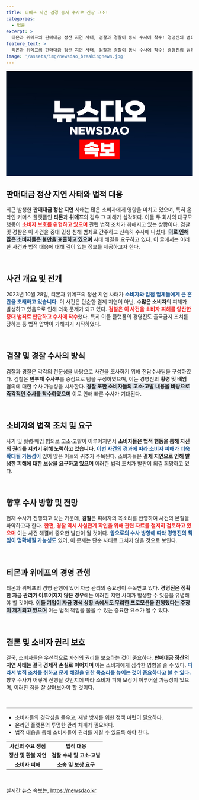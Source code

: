```yaml
---
title: 티메프 사건 검경 동시 수사로 긴장 고조!
categories:
  - 법률
excerpt: >
  티몬과 위메프의 판매대금 정산 지연 사태, 검찰과 경찰이 동시 수사에 착수! 경영진의 범죄 혐의까지 초읽기에 들어간 이 사건의 진실은? 소비자 피해가 불러온 폭풍의 여파를 주목해보세요!
feature_text: >
  티몬과 위메프의 판매대금 정산 지연 사태, 검찰과 경찰이 동시 수사에 착수! 경영진의 범죄 혐의까지 초읽기에 들어간 이 사건의 진실은? 소비자 피해가 불러온 폭풍의 여파를 주목해보세요!
image: '/assets/img/newsdao_breakingnews.jpg'
---
```


<p><img src="/assets/img/newsdao_breakingnews.jpg" alt="bookingtag 속보" /></p>

<h2 data-ke-size="size26">판매대금 정산 지연 사태와 법적 대응</h2>

<p data-ke-size="size16">최근 발생한 <b>판매대금 정산 지연</b> 사태는 많은 소비자에게 영향을 미치고 있으며, 특히 온라인 커머스 플랫폼인 <b>티몬</b>과 <b>위메프</b>의 경우 그 피해가 심각하다. 이들 두 회사의 대규모 행동이 <b><span style="color: #ee2323;">소비자 보호를 위협하고 있으며</span></b> 관련 법적 조치가 취해지고 있는 상황이다. 검찰 및 경찰은 이 사건을 중대 민생 침해 범죄로 간주하고 신속히 수사에 나섰다. <b><span style="background-color: #21538527;">이로 인해 많은 소비자들은 불만을 표출하고 있으며</span></b> 사태 해결을 요구하고 있다. 이 글에서는 이러한 사건과 법적 대응에 대해 깊이 있는 정보를 제공하고자 한다.</p>

<p data-ke-size="size16">&nbsp;</p>

<h2 data-ke-size="size26">사건 개요 및 전개</h2>

<p data-ke-size="size16">2023년 10월 28일, 티몬과 위메프의 정산 지연 사태가 <b><span style="color: #1a5490;">소비자와 입점 업체들에게 큰 혼란을 초래하고 있습니다.</span></b> 이 사건은 단순한 결제 지연이 아닌, <b>수많은 소비자</b>의 피해가 발생하고 있음으로 인해 더욱 문제가 되고 있다. <b><span style="color: #ee2323;">검찰은 이 사건을 소비자 피해를 양산한 중대 범죄로 판단하고 수사에 착수</span></b>했다. 특히 이들 플랫폼의 경영진도 출국금지 조치를 당하는 등 법적 압박이 가해지기 시작하였다.</p>

<p data-ke-size="size16">&nbsp;</p>

<h2 data-ke-size="size26">검찰 및 경찰 수사의 방식</h2>

<p data-ke-size="size16">검찰과 경찰은 각각의 전문성을 바탕으로 사건을 조사하기 위해 전담수사팀을 구성하였다. 검찰은 <b>반부패 수사부</b>를 중심으로 팀을 구성하였으며, 이는 경영진의 <b>횡령 및 배임</b> 혐의에 대한 수사 가능성을 시사한다. <b><span style="background-color: #21538527;">경찰 또한 소비자들의 고소·고발 내용을 바탕으로 즉각적인 수사를 착수하였으며</span></b> 이로 인해 빠른 수사가 기대된다.</p>

<p data-ke-size="size16">&nbsp;</p>

<h2 data-ke-size="size26">소비자의 법적 조치 및 요구</h2>

<p data-ke-size="size16">사기 및 횡령·배임 혐의로 고소·고발이 이루어지면서 <b>소비자들은 법적 행동을 통해 자신의 권리를 지키기 위해 노력하고 있습니다.</b> <b><span style="color: #1a5490;">이번 사건의 경과에 따라 소비자 피해가 더욱 확대될 가능성이</span></b> 있어 많은 이들의 귀추가 주목된다. 소비자들은 <b>결제 지연으로 인해 발생한 피해에 대한 보상을 요구하고 있으며</b> 이러한 법적 조치가 발판이 되길 희망하고 있다.</p>

<p data-ke-size="size16">&nbsp;</p>

<h2 data-ke-size="size26">향후 수사 방향 및 전망</h2>

<p data-ke-size="size16">현재 수사가 진행되고 있는 가운데, <b>검찰</b>은 피해자의 목소리를 반영하여 사건의 본질을 파악하고자 한다. <b><span style="color: #ee2323;">한편, 경찰 역시 사실관계 확인을 위해 관련 자료를 철저히 검토하고 있으며</span></b> 이는 사건 해결에 중요한 발판이 될 것이다. <b><span style="color: #1a5490;">앞으로의 수사 방향에 따라 경영진의 책임이 명확해질 가능성도</span></b> 있어, 이 문제는 단순 사태로 그치지 않을 것으로 보인다.</p>

<p data-ke-size="size16">&nbsp;</p>

<h2 data-ke-size="size26">티몬과 위메프의 경영 관행</h2>

<p data-ke-size="size16">티몬과 위메프의 경영 관행에 있어 자금 관리의 중요성이 주목받고 있다. <b>경영진은 정확한 자금 관리가 이루어지지 않은 경우</b>에는 이러한 지연 사태가 발생할 수 있음을 유념해야 할 것이다. <b><span style="background-color: #21538527;">이들 기업이 자금 경색 상황 속에서도 무리한 프로모션을 진행했다는 주장이 제기되고 있으며</span></b> 이는 법적 책임을 물을 수 있는 중요한 요소가 될 수 있다.</p>

<p data-ke-size="size16">&nbsp;</p>

<h2 data-ke-size="size26">결론 및 소비자 권리 보호</h2>

<p data-ke-size="size16">결국, 소비자들은 우선적으로 자신의 권리를 보호하는 것이 중요하다. <b>판매대금 정산의 지연 사태는 결국 경제적 손실로 이어지며</b> 이는 소비자에게 심각한 영향을 줄 수 있다. <b><span style="color: #1a5490;">따라서 법적 조치를 취하고 문제 해결을 위한 목소리를 높이는 것이 중요하다고 볼 수 있다.</span></b> 향후 수사가 어떻게 진행될 것인지에 따라 소비자 피해 보상이 이루어질 가능성이 있으며, 이러한 점을 잘 살펴보아야 할 것이다.</p>

<p data-ke-size="size16">&nbsp;</p>

<hr style="height: 2px; border: none; background-color: #ccc;">

<ul>
    <li>소비자들의 경각심을 돋우고, 재발 방지를 위한 정책 마련이 필요하다.</li>
    <li>온라인 플랫폼의 투명한 관리 체계가 필요하다.</li>
    <li>법적 대응을 통해 소비자들이 권리를 지킬 수 있도록 해야 한다.</li>
</ul>

<table style="width: 100%; border-collapse: collapse;">
    <tr>
        <td style="text-align: center; height: 17px;"><b>사건의 주요 쟁점</b></td>
        <td style="text-align: center; height: 17px;"><b>법적 대응</b></td>
    </tr>
    <tr>
        <td style="text-align: center; height: 17px;"><b>정산 및 환불 지연</b></td>
        <td style="text-align: center; height: 17px;"><b>검찰 수사 및 고소·고발</b></td>
    </tr>
    <tr>
        <td style="text-align: center; height: 17px;"><b>소비자 피해</b></td>
        <td style="text-align: center; height: 17px;"><b>소송 및 보상 요구</b></td>
    </tr>
</table>

<p data-ke-size="size16">&nbsp;</p>
실시간 뉴스 속보는, <a href="https://newsdao.kr" rel="dofollow">https://newsdao.kr</a>


